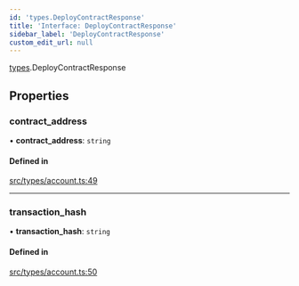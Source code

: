 ```yaml
---
id: 'types.DeployContractResponse'
title: 'Interface: DeployContractResponse'
sidebar_label: 'DeployContractResponse'
custom_edit_url: null
---
```


[types](../namespaces/types.md).DeployContractResponse

## Properties

### contract_address

• **contract_address**: `string`

#### Defined in

[src/types/account.ts:49](https://github.com/starknet-io/starknet.js/blob/v6.24.1/src/types/account.ts#L49)

---

### transaction_hash

• **transaction_hash**: `string`

#### Defined in

[src/types/account.ts:50](https://github.com/starknet-io/starknet.js/blob/v6.24.1/src/types/account.ts#L50)
